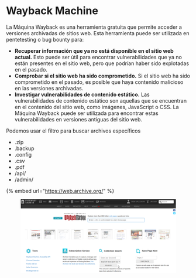 # Wayback Machine

La Máquina Wayback es una herramienta gratuita que permite acceder a versiones archivadas de sitios web. Esta herramienta puede ser utilizada en pentetesting o bug bounty para:

* **Recuperar información que ya no está disponible en el sitio web actual.** Esto puede ser útil para encontrar vulnerabilidades que ya no están presentes en el sitio web, pero que podrían haber sido explotadas en el pasado.
* **Comprobar si el sitio web ha sido comprometido.** Si el sitio web ha sido comprometido en el pasado, es posible que haya contenido malicioso en las versiones archivadas.
* **Investigar vulnerabilidades de contenido estático.** Las vulnerabilidades de contenido estático son aquellas que se encuentran en el contenido del sitio web, como imágenes, JavaScript o CSS. La Máquina Wayback puede ser utilizada para encontrar estas vulnerabilidades en versiones antiguas del sitio web.

Podemos usar el filtro para buscar archivos específicos

* .zip
* .backup
* .config
* .csv
* .pdf
* /api/
* /admin/

{% embed url="https://web.archive.org/" %}

<figure><img src="../../.gitbook/assets/Captura de pantalla_2024-01-08_14-43-55.png" alt=""><figcaption></figcaption></figure>
